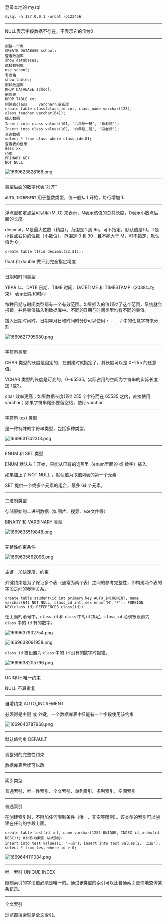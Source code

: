 登录本地的 mysql

```
mysql -h 127.0.0.1 -uroot -p123456
```

-------------------------------

NULL表示字段数据不存在，不表示它的值为0

----

```
创建一个库
CREATE DATABASE school;
查看数据库
show databases;
选择数据库
use school;
看表格
show tables;
删除数据库
DROP DATABASE school;
删除表
DROP TABLE xx;
创建表class     varchar可变长度
create table class(class_id int, class_name varchar(128), class_teacher varchar(64));
插入数据
Insert into class values(101, '六年级一班', '马老师');
Insert into class values(102, '六年级二班', '冯老师');
查询数据
select * from class where class_id=101;
查看表的信息
desc xx
约束
PRIMARY KEY
NOT NULL
```

![1669623828168.png](https://img1.imgtp.com/2022/11/28/qtUp2Ks5.png)

-----

类型后面的数字代表“对齐”

`AUTO_INCREMENT` 用于整数类型，值一般从 1 开始，每行增加 1.

------

浮点型和定点型可以用 (M, D) 来表示，M表示该值的总共长度，D表示小数点后面的长度。

decimal，M是最大位数（精度），范围是 1 到 65。可不指定，默认值是10。D是小数点右边的位数（小数位），范围是 0 到 30，且不能大于 M，可不指定，默认值为 0；

```
create table t1(id decimal(22,21));
```

float 和 double 做不到完全指定精度

-------

日期和时间类型

YEAR 年、DATE 日期、TIME 时间、DATETIME 和 TIMESTAMP（2038年结束） 表示日期和时间

每种日期与时间类型都有一个有效范围。如果插入的值超过了这个范围，系统就会报错，并将零值插入到数据库中。不同的日期与时间类型均有不同的零值。

插入日期时间时，日期年月日和时间时分秒可以使用 `: - _ /` 中的任意字符来分割

![1669627795980.png](https://img1.imgtp.com/2022/11/28/HsYXZRxI.png)

---------

字符串类型

CHAR 类型的长度是固定的，在创建时就指定了。其长度可以是 0~255 的任意值。

VCHAR 类型的长度是可变的，0~65535。实际占用的空间为字符串的实际长度加 1或2。

char 效率更高；如果数据长度超过 255 个字符而在 65535 之内，直接使用 varchar；如果字符串尾部要留空格，使用 varchar

-------

字符串 text 类型

是一种特殊的字符串类型，包括多种类型。

![1669631742313.png](https://img1.imgtp.com/2022/11/28/rFHDKMFU.png)

---------

ENUM 和 SET 类型

ENUM 默认从 1 开始，只能从已有的选项里（enum里面的 或 数字）插入。

如果加上了 NOT NULL ，默认值为取值列表的第一个元素

SET 提供一个或多个元素的组合，最多 64 个元素。

---

二进制类型

存储原始的二进制数据（如图片、视频、exe文件等）

BINARY 和 VARBINARY 类型

![1669635519848.png](https://img1.imgtp.com/2022/11/28/A5jyhk2Y.png)

-------

完整性约束条件

![1669635662096.png](https://img1.imgtp.com/2022/11/28/r4z0EGuT.png)

---

主键：加快速度、约束

外键约束是为了保证多个表（通常为两个表）之间的参考完整性，即构建两个表的字段之间的参照关系。

```
create table student(id int primary key AUTO_INCREMENT, name varchar(64) NOT NULL, class_id int, sex enum('M','F'), FOREIGN KEY(class_id) REFERENCES class(id));
```

在上面的语句中，`class_id` 和 `class` 中的`id` 绑定，`class_id` 必须被设置为 `class` 中的 `id` 有的数字。

![1669637932754.png](https://img1.imgtp.com/2022/11/28/HE43Q9e5.png)

![1669638091958.png](https://img1.imgtp.com/2022/11/28/utfxCF9Q.png)

`class_id` 被设置为 `class` 中的 `id` 没有的数字时报错。

![1669638205796.png](https://img1.imgtp.com/2022/11/28/biDN6mS7.png)

-----

UNIQUE 唯一约束

NULL 不算重复

---------

自增约束 AUTO_INCREMENT

必须得是主键 或 外键，一个数据库表中只能有一个字段使用该约束

![1669640787968.png](https://img1.imgtp.com/2022/11/28/yWpAPMpZ.png)

---

默认值约束 DEFAULT

------

调整列的完整性约束

数据库表后续可以改

---

索引类型

普通索引、唯一性索引、全文索引、单列索引、多列索引、空间索引

-----

普通索引

在创建索引时，不附加任何限制条件（唯一、非空等限制）。该类型的索引可以创建在任何的字段上面。

```
create table test(id int, name varchar(128) UNIQUE, INDEX id_index(id DESC)); #id作为索引 从大到小
insert into test values(1, '一班'); insert into test values(2, '二班');
select * from test where id > 0;
```

![1669644111084.png](https://img1.imgtp.com/2022/11/28/AoL4fEth.png)

----

唯一索引 UNIQUE INDEX

限制索引的字段值必须是唯一的。通过该类型的索引可以比普通索引更快地查询某条记录。

----

全文索引

浏览器搜索就是全文索引。

